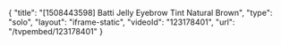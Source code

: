 {
    "title": "[1508443598] Batti Jelly Eyebrow Tint  Natural Brown",
    "type": "solo",
    "layout": "iframe-static",
    "videoId": "123178401",
    "url": "\/tvpembed\/123178401"
}